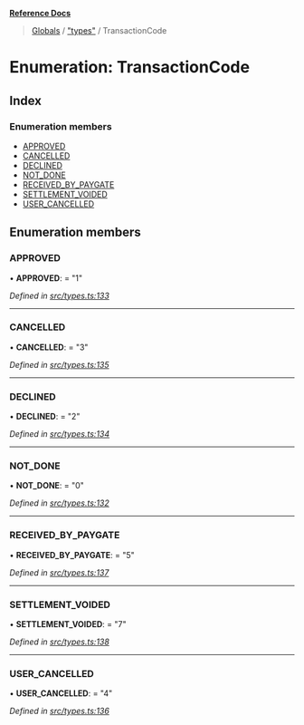 **[Reference Docs](../README.md)**

> [Globals](../README.md) / ["types"](../modules/_types_.md) / TransactionCode

# Enumeration: TransactionCode

## Index

### Enumeration members

- [APPROVED](_types_.transactioncode.md#approved)
- [CANCELLED](_types_.transactioncode.md#cancelled)
- [DECLINED](_types_.transactioncode.md#declined)
- [NOT_DONE](_types_.transactioncode.md#not_done)
- [RECEIVED_BY_PAYGATE](_types_.transactioncode.md#received_by_paygate)
- [SETTLEMENT_VOIDED](_types_.transactioncode.md#settlement_voided)
- [USER_CANCELLED](_types_.transactioncode.md#user_cancelled)

## Enumeration members

### APPROVED

• **APPROVED**: = "1"

_Defined in [src/types.ts:133](https://github.com/distributhor/paygate-sdk/blob/2f1873c/src/types.ts#L133)_

---

### CANCELLED

• **CANCELLED**: = "3"

_Defined in [src/types.ts:135](https://github.com/distributhor/paygate-sdk/blob/2f1873c/src/types.ts#L135)_

---

### DECLINED

• **DECLINED**: = "2"

_Defined in [src/types.ts:134](https://github.com/distributhor/paygate-sdk/blob/2f1873c/src/types.ts#L134)_

---

### NOT_DONE

• **NOT_DONE**: = "0"

_Defined in [src/types.ts:132](https://github.com/distributhor/paygate-sdk/blob/2f1873c/src/types.ts#L132)_

---

### RECEIVED_BY_PAYGATE

• **RECEIVED_BY_PAYGATE**: = "5"

_Defined in [src/types.ts:137](https://github.com/distributhor/paygate-sdk/blob/2f1873c/src/types.ts#L137)_

---

### SETTLEMENT_VOIDED

• **SETTLEMENT_VOIDED**: = "7"

_Defined in [src/types.ts:138](https://github.com/distributhor/paygate-sdk/blob/2f1873c/src/types.ts#L138)_

---

### USER_CANCELLED

• **USER_CANCELLED**: = "4"

_Defined in [src/types.ts:136](https://github.com/distributhor/paygate-sdk/blob/2f1873c/src/types.ts#L136)_
